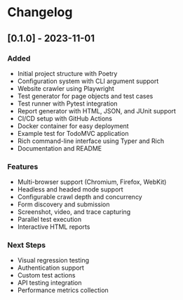 # Changelog

## [0.1.0] - 2023-11-01

### Added
- Initial project structure with Poetry
- Configuration system with CLI argument support
- Website crawler using Playwright
- Test generator for page objects and test cases
- Test runner with Pytest integration
- Report generator with HTML, JSON, and JUnit support
- CI/CD setup with GitHub Actions
- Docker container for easy deployment
- Example test for TodoMVC application
- Rich command-line interface using Typer and Rich
- Documentation and README

### Features
- Multi-browser support (Chromium, Firefox, WebKit)
- Headless and headed mode support
- Configurable crawl depth and concurrency
- Form discovery and submission
- Screenshot, video, and trace capturing
- Parallel test execution
- Interactive HTML reports

### Next Steps
- Visual regression testing
- Authentication support
- Custom test actions
- API testing integration
- Performance metrics collection 